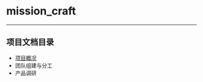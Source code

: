 # mission_craft

------

## 项目文档目录

- [项目概况](<https://sysuswsad.github.io/mission_craft/>)
- 团队组建与分工
- 产品调研